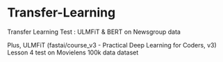 # Transfer-Learning
Transfer Learning Test : ULMFiT & BERT on Newsgroup data

Plus, ULMFiT (fastai/course_v3 - Practical Deep Learning for Coders, v3) Lesson 4 test on Movielens 100k data dataset
